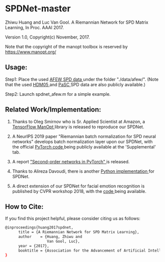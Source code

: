 # SPDNet-master
Zhiwu Huang and Luc Van Gool. A Riemannian Network for SPD Matrix Learning, In Proc. AAAI 2017. 

Version 1.0,  Copyright(c) November, 2017. 

Note that the copyright of the manopt toolbox is reserved by https://www.manopt.org/  

## Usage:

Step1: Place the used <a href="https://data.vision.ee.ethz.ch/zzhiwu/ManifoldNetData/SPDData/AFEW_SPD_data.zip"> AFEW SPD data </a> under the folder "./data/afew/". (Note that the used <a href="https://data.vision.ee.ethz.ch/zzhiwu/ManifoldNetData/SPDData/HDM05_SPDData.zip"> HDM05 </a> and <a href="https://data.vision.ee.ethz.ch/zzhiwu/ManifoldNetData/SPDData/PaSC_SPDData.zip"> PaSC </a> SPD data are also publicly available.)

Step2: Launch spdnet_afew.m for a simple example.

## Related Work/Implementation:

1. Thanks to Oleg Smirnov who is Sr. Applied Scientist at Amazon, a <a href="https://github.com/master/tensorflow-manopt"> TensorFlow ManOpt </a> library is released to reproduce our SPDNet.

2. A NeurIPS 2019 paper "Riemannian batch normalization for SPD neural networks" develops batch normalization layer upon our SPDNet, with the official <a href="https://proceedings.neurips.cc/paper/2019/hash/6e69ebbfad976d4637bb4b39de261bf7-Abstract.html"> PyTorch code </a> being publicly available at the 'Supplemental' tab.

3. A report <a href="https://core.ac.uk/download/pdf/231946513.pdf"> "Second-order networks in PyTorch" </a> is released.

4. Thanks to Alireza Davoudi, there is another <a href="https://github.com/adavoudi/spdnet"> Python implementation </a> for SPDNet.

5. A direct extension of our SPDNet for facial emotion recognition is published by CVPR workshop 2018, with the <a href="https://github.com/d-acharya/CovPoolFER"> code </a> being available.


## How to Cite: <a name="How-to-Cite"></a>
If you find this project helpful, please consider citing us as follows:
```bash
@inproceedings{huang2017spdnet,
      title = {A Riemannian Network for SPD Matrix Learning},
      author    = {Huang, Zhiwu and
                   Van Gool, Luc},
      year = {2017},
      booktitle = {Association for the Advancement of Artificial Intelligence (AAAI)}
}


